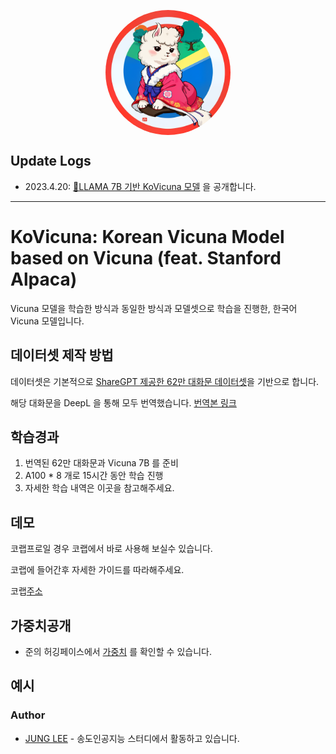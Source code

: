 <p align="center" width="100%">
<img src="assets/logo.png" alt="KoVicuna icon" style="width: 200px; height:200px; display: block; margin: auto; border-radius: 50%;">
</p>

## Update Logs

- 2023.4.20: [🤗LLAMA 7B 기반 KoVicuna 모델](https://huggingface.co/junelee/ko_vicuna_7b) 을 공개합니다.

---

# KoVicuna: Korean Vicuna Model based on Vicuna (feat. Stanford Alpaca)

Vicuna 모델을 학습한 방식과 동일한 방식과 모델셋으로 학습을 진행한, 한국어 Vicuna 모델입니다.

## 데이터셋 제작 방법

데이터셋은 기본적으로 [ShareGPT 제공한 62만 대화문 데이터셋](https://huggingface.co/datasets/anon8231489123/ShareGPT_Vicuna_unfiltered)을 기반으로 합니다.

해당 대화문을 DeepL 을 통해 모두 번역했습니다. [번역본 링크](https://huggingface.co/datasets/junelee/sharegpt_deepl_ko)

## 학습경과

1. 번역된 62만 대화문과 Vicuna 7B 를 준비
2. A100 * 8 개로 15시간 동안 학습 진행
3. 자세한 학습 내역은 이곳을 참고해주세요.


## 데모
코랩프로일 경우 코랩에서 바로 사용해 보실수 있습니다.

코랩에 들어간후 자세한 가이드를 따라해주세요.

코랩[주소](https://colab.research.google.com/drive/1EOFuhdkE5IjRKaSZOZDwhDicXU1cUE5f?usp=sharing)

## 가중치공개

- 준의 허깅페이스에서 [가중치](https://huggingface.co/junelee/ko_vicuna_7b) 를 확인할 수 있습니다.

## 예시



### Author
- [JUNG LEE](https://github.com/melodysdreamj) - 송도인공지능 스터디에서 활동하고 있습니다.
